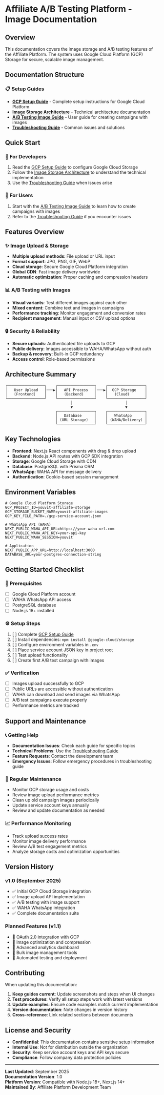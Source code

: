 # Affiliate A/B Testing Platform - Image Documentation

## Overview
This documentation covers the image storage and A/B testing features of the Affiliate Platform. The system uses Google Cloud Platform (GCP) Storage for secure, scalable image management.

## Documentation Structure

### 📋 **Setup Guides**
- **[GCP Setup Guide](./GCP_SETUP_GUIDE.md)** - Complete setup instructions for Google Cloud Platform
- **[Image Storage Architecture](./IMAGE_STORAGE_ARCHITECTURE.md)** - Technical architecture documentation
- **[A/B Testing Image Guide](./A_B_TESTING_IMAGE_GUIDE.md)** - User guide for creating campaigns with images
- **[Troubleshooting Guide](./TROUBLESHOOTING_GUIDE.md)** - Common issues and solutions

## Quick Start

### 🚀 **For Developers**
1. Read the [GCP Setup Guide](./GCP_SETUP_GUIDE.md) to configure Google Cloud Storage
2. Follow the [Image Storage Architecture](./IMAGE_STORAGE_ARCHITECTURE.md) to understand the technical implementation
3. Use the [Troubleshooting Guide](./TROUBLESHOOTING_GUIDE.md) when issues arise

### 👤 **For Users**
1. Start with the [A/B Testing Image Guide](./A_B_TESTING_IMAGE_GUIDE.md) to learn how to create campaigns with images
2. Refer to the [Troubleshooting Guide](./TROUBLESHOOTING_GUIDE.md) if you encounter issues

## Features Overview

### ✨ **Image Upload & Storage**
- **Multiple upload methods**: File upload or URL input
- **Format support**: JPG, PNG, GIF, WebP
- **Cloud storage**: Secure Google Cloud Platform integration
- **Global CDN**: Fast image delivery worldwide
- **Automatic optimization**: Proper caching and compression headers

### 📊 **A/B Testing with Images**
- **Visual variants**: Test different images against each other
- **Mixed content**: Combine text and images in campaigns
- **Performance tracking**: Monitor engagement and conversion rates
- **Recipient management**: Manual input or CSV upload options

### 🔒 **Security & Reliability**
- **Secure uploads**: Authenticated file uploads to GCP
- **Public delivery**: Images accessible to WAHA/WhatsApp without auth
- **Backup & recovery**: Built-in GCP redundancy
- **Access control**: Role-based permissions

## Architecture Summary

```
┌─────────────────┐    ┌─────────────────┐    ┌─────────────────┐
│   User Upload   │───▶│   API Process   │───▶│  GCP Storage    │
│   (Frontend)    │    │   (Backend)     │    │   (Cloud)       │
└─────────────────┘    └─────────────────┘    └─────────────────┘
                              │                        │
                              ▼                        ▼
                       ┌─────────────────┐    ┌─────────────────┐
                       │   Database      │    │   WhatsApp      │
                       │ (URL Storage)   │    │ (WAHA/Delivery) │
                       └─────────────────┘    └─────────────────┘
```

## Key Technologies

- **Frontend**: Next.js React components with drag & drop upload
- **Backend**: Node.js API routes with GCP SDK integration
- **Storage**: Google Cloud Storage with CDN
- **Database**: PostgreSQL with Prisma ORM
- **WhatsApp**: WAHA API for message delivery
- **Authentication**: Cookie-based session management

## Environment Variables

```env
# Google Cloud Platform Storage
GCP_PROJECT_ID=youvit-affiliate-storage
GCP_STORAGE_BUCKET_NAME=youvit-affiliate-images
GCP_KEY_FILE_PATH=./gcp-service-account.json

# WhatsApp API (WAHA)
NEXT_PUBLIC_WAHA_API_URL=https://your-waha-url.com
NEXT_PUBLIC_WAHA_API_KEY=your-api-key
NEXT_PUBLIC_WAHA_SESSION=youvit

# Application
NEXT_PUBLIC_APP_URL=http://localhost:3000
DATABASE_URL=your-postgres-connection-string
```

## Getting Started Checklist

### 🎯 **Prerequisites**
- [ ] Google Cloud Platform account
- [ ] WAHA WhatsApp API access
- [ ] PostgreSQL database
- [ ] Node.js 18+ installed

### ⚙️ **Setup Steps**
1. [ ] Complete [GCP Setup Guide](./GCP_SETUP_GUIDE.md)
2. [ ] Install dependencies: `npm install @google-cloud/storage`
3. [ ] Configure environment variables in `.env`
4. [ ] Place service account JSON key in project root
5. [ ] Test upload functionality
6. [ ] Create first A/B test campaign with images

### ✅ **Verification**
- [ ] Images upload successfully to GCP
- [ ] Public URLs are accessible without authentication
- [ ] WAHA can download and send images via WhatsApp
- [ ] A/B test campaigns execute properly
- [ ] Performance metrics are tracked

## Support and Maintenance

### 📞 **Getting Help**
- **Documentation Issues**: Check each guide for specific topics
- **Technical Problems**: Use the [Troubleshooting Guide](./TROUBLESHOOTING_GUIDE.md)
- **Feature Requests**: Contact the development team
- **Emergency Issues**: Follow emergency procedures in troubleshooting guide

### 🔄 **Regular Maintenance**
- Monitor GCP storage usage and costs
- Review image upload performance metrics
- Clean up old campaign images periodically
- Update service account keys annually
- Review and update documentation as needed

### 📈 **Performance Monitoring**
- Track upload success rates
- Monitor image delivery performance
- Review A/B test engagement metrics  
- Analyze storage costs and optimization opportunities

## Version History

### v1.0 (September 2025)
- ✅ Initial GCP Cloud Storage integration
- ✅ Image upload API implementation
- ✅ A/B testing with image support
- ✅ WAHA WhatsApp integration
- ✅ Complete documentation suite

### Planned Features (v1.1)
- 🔄 OAuth 2.0 integration with GCP
- 🔄 Image optimization and compression
- 🔄 Advanced analytics dashboard
- 🔄 Bulk image management tools
- 🔄 Automated testing and deployment

## Contributing

When updating this documentation:

1. **Keep guides current**: Update screenshots and steps when UI changes
2. **Test procedures**: Verify all setup steps work with latest versions
3. **Update examples**: Ensure code examples match current implementation
4. **Version documentation**: Note changes in version history
5. **Cross-reference**: Link related sections between documents

## License and Security

- **Confidential**: This documentation contains sensitive setup information
- **Internal Use**: Not for distribution outside the organization
- **Security**: Keep service account keys and API keys secure
- **Compliance**: Follow company data protection policies

---

**Last Updated**: September 2025  
**Documentation Version**: 1.0  
**Platform Version**: Compatible with Node.js 18+, Next.js 14+  
**Maintained By**: Affiliate Platform Development Team